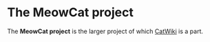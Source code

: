 # The MeowCat project

The **MeowCat project** is the larger project of which [CatWiki](../home) is a part.
